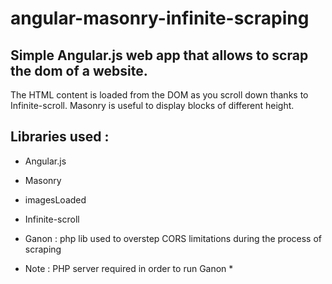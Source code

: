 # angular-masonry-infinite-scraping

## Simple Angular.js web app that allows to scrap the dom of a website.

The HTML content is loaded from the DOM as you scroll down thanks to Infinite-scroll.
Masonry is useful to display blocks of different height.

## Libraries used :

* Angular.js
* Masonry
* imagesLoaded
* Infinite-scroll
* Ganon : php lib used to overstep CORS limitations during the process of scraping

* Note : PHP server required in order to run Ganon *